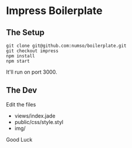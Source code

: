 Impress Boilerplate
===================

## The Setup

    git clone git@github.com:numso/boilerplate.git
    git checkout impress
    npm install
    npm start

It'll run on port 3000.


## The Dev

Edit the files
- views/index.jade
- public/css/style.styl
- img/

Good Luck
